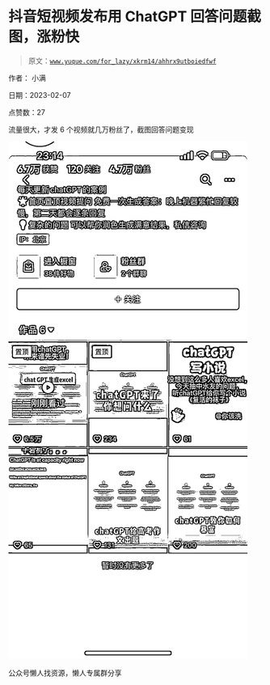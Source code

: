 # 抖音短视频发布用 ChatGPT 回答问题截图，涨粉快

> 原文：[`www.yuque.com/for_lazy/xkrm14/ahhrx9utboiedfwf`](https://www.yuque.com/for_lazy/xkrm14/ahhrx9utboiedfwf)



作者： 小满



日期：2023-02-07



点赞数：27



流量很大，才发 6 个视频就几万粉丝了，截图回答问题变现



![](img/6d6686ec766527c93c64d3bedb106f89.png)  

公众号懒人找资源，懒人专属群分享

</ne-p>
